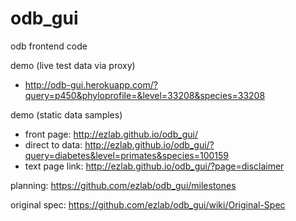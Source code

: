 odb_gui
=======

odb frontend code

demo (live test data via proxy)
- http://odb-gui.herokuapp.com/?query=p450&phyloprofile=&level=33208&species=33208

demo (static data samples)
- front page: http://ezlab.github.io/odb_gui/
- direct to data: http://ezlab.github.io/odb_gui/?query=diabetes&level=primates&species=100159
- text page link: http://ezlab.github.io/odb_gui/?page=disclaimer

planning:   https://github.com/ezlab/odb_gui/milestones

original spec:    https://github.com/ezlab/odb_gui/wiki/Original-Spec
